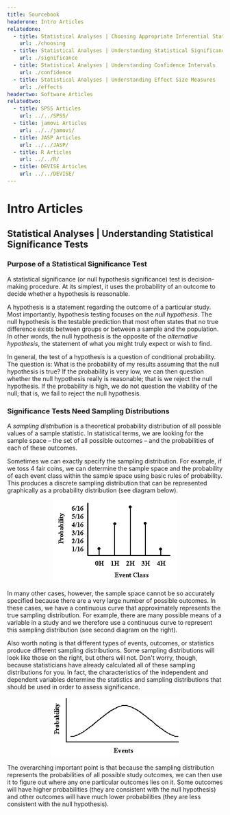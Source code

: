 ```yaml
---
title: Sourcebook
headerone: Intro Articles
relatedone:
  - title: Statistical Analyses | Choosing Appropriate Inferential Statistics
    url: ./choosing
  - title: Statistical Analyses | Understanding Statistical Significance Tests
    url: ./significance
  - title: Statistical Analyses | Understanding Confidence Intervals
    url: ./confidence
  - title: Statistical Analyses | Understanding Effect Size Measures
    url: ./effects
headertwo: Software Articles
relatedtwo:
  - title: SPSS Articles
    url: ../../SPSS/
  - title: jamovi Articles
    url: ../../jamovi/
  - title: JASP Articles
    url: ../../JASP/
  - title: R Articles
    url: ../../R/
  - title: DEVISE Articles
    url: ../../DEVISE/
---
```


# Intro Articles

## Statistical Analyses | Understanding Statistical Significance Tests

### Purpose of a Statistical Significance Test

A statistical significance (or null hypothesis significance) test is decision-making procedure. At its simplest, it uses the probability of an outcome to decide whether a hypothesis is reasonable.

A hypothesis is a statement regarding the outcome of a particular study. Most importantly, hypothesis testing focuses on the *null hypothesis*. The null hypothesis is the testable prediction that most often states that no true difference exists between groups or between a sample and the population. In other words, the null hypothesis is the opposite of the *alternative hypothesis*, the statement of what you might truly expect or wish to find.

In general, the test of a hypothesis is a question of conditional probability. The question is: What is the probability of my results assuming that the null hypothesis is true? If the probability is very low, we can then question whether the null hypothesis really is reasonable; that is we reject the null hypothesis. If the probability is high, we do not question the viability of the null; that is, we fail to reject the null hypothesis.

### Significance Tests Need Sampling Distributions

A *sampling distribution* is a theoretical probability distribution of all possible values of a sample statistic. In statistical terms, we are looking for the sample space – the set of all possible outcomes – and the probabilities of each of these outcomes.

Sometimes we can exactly specify the sampling distribution. For example, if we toss 4 fair coins, we can determine the sample space and the probability of each event class within the sample space using basic rules of probability. This produces a discrete sampling distribution that can be represented graphically as a probability distribution (see diagram below).

<p align="center"><kbd><img src="discretedistribution.gif"></kbd></p>

In many other cases, however, the sample space cannot be so accurately specified because there are a very large number of possible outcomes. In these cases, we have a continuous curve that approximately represents the true sampling distribution. For example, there are many possible means of a variable in a study and we therefore use a continuous curve to represent this sampling distribution (see second diagram on the right).

Also worth noting is that different types of events, outcomes, or statistics produce different sampling distributions. Some sampling distributions will look like those on the right, but others will not. Don&#39;t worry, though, because statisticians have already calculated all of these sampling distributions for you. In fact, the characteristics of the independent and dependent variables determine the statistics and sampling distributions that should be used in order to assess significance.

<p align="center"><kbd><img src="continuousdistribution.gif"></kbd></p> 

The overarching important point is that because the sampling distribution represents the probabilities of all possible study outcomes, we can then use it to figure out where any one particular outcomes lies on it. Some outcomes will have higher probabilities (they are consistent with the null hypothesis) and other outcomes will have much lower probabilities (they are less consistent with the null hypothesis).
